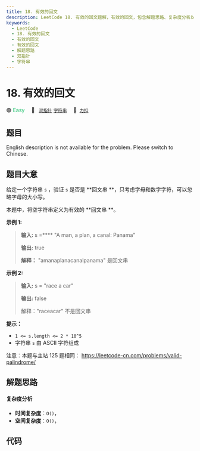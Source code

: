 ```yaml
---
title: 18. 有效的回文
description: LeetCode 18. 有效的回文题解，有效的回文，包含解题思路、复杂度分析以及完整的 JavaScript 代码实现。
keywords:
  - LeetCode
  - 18. 有效的回文
  - 有效的回文
  - 有效的回文
  - 解题思路
  - 双指针
  - 字符串
---
```


# 18. 有效的回文

🟢 <font color=#15bd66>Easy</font>&emsp; 🔖&ensp; [`双指针`](/tag/two-pointers.md) [`字符串`](/tag/string.md)&emsp; 🔗&ensp;[`力扣`](https://leetcode.cn/problems/XltzEq)

## 题目

English description is not available for the problem. Please switch to
Chinese.


## 题目大意

给定一个字符串 `s` ，验证 `s` 是否是 **回文串  **，只考虑字母和数字字符，可以忽略字母的大小写。

本题中，将空字符串定义为有效的 **回文串  **。



**示例 1:**

> 
> 
> 
> 
> 
> **输入:** s =**** "A man, a plan, a canal: Panama"
> 
> **输出:** true
> 
> **解释：** "amanaplanacanalpanama" 是回文串

**示例 2:**

> 
> 
> 
> 
> 
> **输入:** s = "race a car"
> 
> **输出:** false
> 
> 解释："raceacar" 不是回文串



**提示：**

  * `1 <= s.length <= 2 * 10^5`
  * 字符串 `s` 由 ASCII 字符组成



注意：本题与主站 125 题相同： <https://leetcode-cn.com/problems/valid-palindrome/>


## 解题思路

#### 复杂度分析

- **时间复杂度**：`O()`，
- **空间复杂度**：`O()`，

## 代码

```javascript

```